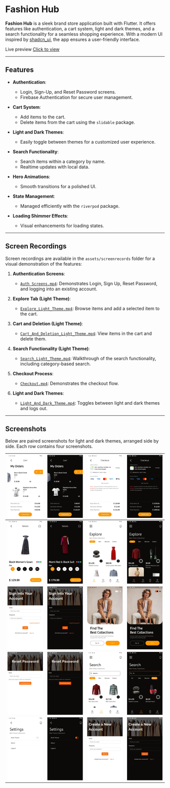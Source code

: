 # Fashion Hub

**Fashion Hub** is a sleek brand store application built with Flutter. It offers features like
authentication, a cart system, light and dark themes, and a search functionality for a seamless
shopping experience. With a modern UI inspired by [shadcn_ui](https://pub.dev/packages/shadcn_ui),
the app ensures a user-friendly interface.

Live preview [Click to view](https://thefashionhub.web.app/)

---

## Features

- **Authentication**:
    - Login, Sign-Up, and Reset Password screens.
    - Firebase Authentication for secure user management.

- **Cart System**:
    - Add items to the cart.
    - Delete items from the cart using the `slidable` package.

- **Light and Dark Themes**:
    - Easily toggle between themes for a customized user experience.

- **Search Functionality**:
    - Search items within a category by name.
    - Realtime updates with local data.

- **Hero Animations**:
    - Smooth transitions for a polished UI.

- **State Management**:
    - Managed efficiently with the `riverpod` package.

- **Loading Shimmer Effects**:
    - Visual enhancements for loading states.

---

## Screen Recordings

Screen recordings are available in the `assets/screenrecords` folder for a visual demonstration of
the features:

1. **Authentication Screens**:
    - [`Auth Screens.mp4`](assets/screenrecords/Auth_Screens.mp4): Demonstrates Login, Sign Up,
      Reset Password, and logging into an existing account.

2. **Explore Tab (Light Theme)**:
    - [`Explore_Light_Theme.mp4`](assets/screenrecords/Explore_Light_Theme.mp4): Browse items and
      add a selected
      item to the cart.

3. **Cart and Deletion (Light Theme)**:
    - [`Cart_And_Deletion_Light_Theme.mp4`](assets/screenrecords/Cart_And_Deletion_Light_Theme.mp4):
      View items in the cart and delete them.

4. **Search Functionality (Light Theme)**:
    - [`Search_Light_Theme.mp4`](assets/screenrecords/Search_Light_Theme.mp4): Walkthrough of the
      search functionality, including category-based search.

5. **Checkout Process**:
    - [`Checkout.mp4`](assets/screenrecords/Checkout.mp4): Demonstrates the checkout flow.

6. **Light and Dark Themes**:
    - [`Light_And_Dark_Theme.mp4`](assets/screenrecords/Light_And_Dark_Theme.mp4): Toggles between
      light and dark themes and logs out.

---

## Screenshots

Below are paired screenshots for light and dark themes, arranged side by side. Each row contains
four screenshots.

| ![Cart Light](assets/screenshots/Cart_light.webp)           | ![Cart Dark](assets/screenshots/Cart_Dark.webp)         | ![Checkout Light](assets/screenshots/checkout_light.webp)       | ![Checkout Dark](assets/screenshots/Checkout_dark.webp)     |
|-------------------------------------------------------------|---------------------------------------------------------|-----------------------------------------------------------------|-------------------------------------------------------------|
| ![Details Light](assets/screenshots/Details_light.webp)     | ![Details Dark](assets/screenshots/Details_dark.webp)   | ![Explore Light](assets/screenshots/Explore%20light.webp)       | ![Explore Dark](assets/screenshots/Explore_dark.webp)       |
| ![Login Light](assets/screenshots/Login%20Light.webp)       | ![Login Dark](assets/screenshots/Login_Dark.webp)       | ![Onboarding Light](assets/screenshots/Onboarding%20Light.webp) | ![Onboarding Dark](assets/screenshots/Onboarding_Dark.webp) |
| ![Reset Light](assets/screenshots/Reset%20light.webp)       | ![Reset Dark](assets/screenshots/Reset_Dark.webp)       | ![Search Light](assets/screenshots/Search%20light.webp)         | ![Search Dark](assets/screenshots/Search_dark.webp)         |
| ![Settings Light](assets/screenshots/Settings%20light.webp) | ![Settings Dark](assets/screenshots/Settings_dark.webp) | ![Sign Up Light](assets/screenshots/Sign_Up_light.webp)         | ![Sign Up Dark](assets/screenshots/Sign_Up_dark.webp)       |


